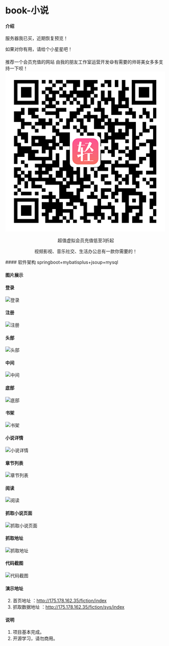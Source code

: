 # book-小说

#### 介绍
服务器我已买，近期恢复预览！

如果对你有用，请给个小星星吧！
####
 推荐一个会员充值的网站 由我的朋友工作室运营开发:smile:有需要的帅哥美女多多支持一下呗！
![输入图片说明](cz_qrcode.png) 
<P style="text-align:center">超值虚拟会员充值低至3折起</P>
<P style="text-align:center">视频影视、音乐社交、生活办公总有一款你需要的！</P>
#### 软件架构
springboot+mybatisplus+jsoup+mysql


#### 图片展示

#### 登录

![登录](https://images.gitee.com/uploads/images/2020/0106/221039_e62bc99f_5423276.png "屏幕截图.png")

#### 注册

![注册](https://images.gitee.com/uploads/images/2020/0106/221135_bc30250f_5423276.png "屏幕截图.png")

#### 头部

![头部](https://images.gitee.com/uploads/images/2019/1220/003342_5a6182c9_5423276.png "屏幕截图.png")

#### 中间

![中间](https://images.gitee.com/uploads/images/2019/1220/003415_a7e2e5af_5423276.png "屏幕截图.png")

#### 底部 

![底部](https://images.gitee.com/uploads/images/2019/1220/003453_246b5461_5423276.png "屏幕截图.png")

#### 书架

![书架](https://images.gitee.com/uploads/images/2020/0106/220854_5a050dd4_5423276.png "屏幕截图.png")

#### 小说详情

![小说详情](https://images.gitee.com/uploads/images/2019/1220/003510_8de5c3f2_5423276.png "屏幕截图.png")

#### 章节列表

![章节列表](https://images.gitee.com/uploads/images/2019/1220/003536_9b403642_5423276.png "屏幕截图.png")

#### 阅读

![阅读](https://images.gitee.com/uploads/images/2019/1220/003602_262b0701_5423276.png "屏幕截图.png")

#### 抓取小说页面
                                    
![抓取小说页面](https://images.gitee.com/uploads/images/2019/1231/153536_7ec0df53_5423276.png "屏幕截图.png")

#### 抓取地址

![抓取地址](https://images.gitee.com/uploads/images/2019/1231/153637_a67d4f6c_5423276.png "屏幕截图.png")

#### 代码截图
![代码截图](https://images.gitee.com/uploads/images/2020/0909/164022_6c652e86_5423276.png "屏幕截图.png")
#### 演示地址

2.   首页地址 ：http://175.178.162.35/fiction/index
3.   抓取数据地址 ：http://175.178.162.35/fiction/sys/index

#### 说明

1.   项目基本完成。
2.   开源学习，请勿商用。
